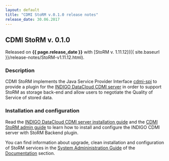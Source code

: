 ```yaml
---
layout: default
title: "CDMI StoRM v.0.1.0 release notes"
release_date: 30.06.2017
---
```


## CDMI StoRM v. 0.1.0

Released on **{{ page.release_date }}** with [StoRM v. 1.11.12]({{ site.baseurl }}/release-notes/StoRM-v1.11.12.html).

### Description

CDMI StoRM implements the Java Service Provider Interface [cdmi-spi][cdmi-spi] to provide a plugin 
for the [INDIGO DataCloud CDMI server][cdmiqos] in order to support StoRM as storage back-end and 
allow users to negotiate the Quality of Service of stored data.

### Installation and configuration

Read the [INDIGO DataCloud CDMI server installation guide][cdmiserverguide] and the [CDMI StoRM admin guide][cdmistormguide] to learn how to install and 
configure the INDIGO CDMI server with StoRM Backend plugin.

You can find information about upgrade, clean installation and configuration of
StoRM services in the [System Admininistration Guide][storm-sysadmin-guide] of
the [Documentation][storm-documentation] section.

[storm-documentation]: {{site.baseurl}}/documentation.html
[storm-sysadmin-guide]: {{site.baseurl}}/documentation/sysadmin-guide/1.11.12

[cdmi-spi]: https://github.com/indigo-dc/cdmi-spi
[cdmiqos]: https://github.com/indigo-dc/cdmi

[cdmiserverguide]: https://indigo-dc.gitbooks.io/cdmi-qos/content/doc/installing_cdmi-qos.html
[cdmistormguide]: https://github.com/italiangrid/cdmi-storm/blob/master/doc/admin.md